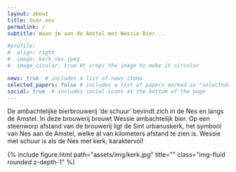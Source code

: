 ```yaml
---
layout: about
title: Over ons 
permalink: /
subtitle: Waan je aan de Amstel met Wessie Bier...

#profile:
#  align: right
#  image: kerk_nes.jpeg
#  image_cicular: true #t crops the image to make it circular

news: true  # includes a list of news items
selected_papers: false # includes a list of papers marked as "selected={true}"
social: true  # includes social icons at the bottom of the page
---
```


De ambachtelijke bierbrouwerij ‘de schuur’ bevindt zich in de Nes
en langs de Amstel. In deze brouwerij brouwt Wessie ambachtelijk bier.
Op een steenworp afstand van de brouwerij ligt de Sint urbanuskerk,
het symbool van Nes aan de Amstel, welke al van kilometers afstand te
zien is. Wessie met schuur is als de Nes met kerk, karaktervol!

<div class="row">
    <div class="col-sm mt-3 mt-md-0">
        {% include figure.html path="assets/img/kerk.jpg" title="" class="img-fluid rounded z-depth-1" %}
    </div>
</div>


